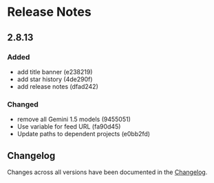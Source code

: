 # Release Notes

## 2.8.13

### Added

- add title banner (e238219)
- add star history (4de290f)
- add release notes (dfad242)

### Changed

- remove all Gemini 1.5 models (9455051)
- Use variable for feed URL (fa90d45)
- Update paths to dependent projects (e0bb2fd)

## Changelog

Changes across all versions have been documented in the [Changelog](CHANGELOG.md).

